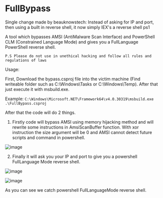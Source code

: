 # FullBypass
Single change made by beauknowstech:
Instead of asking for IP and port, then using a built in reverse shell, it now simply IEX's a reverse shell ps1



A tool which bypasses AMSI (AntiMalware Scan Interface) and PowerShell CLM (Constrained Language Mode) and gives you a FullLanguage PowerShell reverse shell.

```batch
P.S Please do not use in unethical hacking and follow all rules and regulations of laws
```

Usage:

First, Download the bypass.csproj file into the victim machine (Find writeable folder such as C:\Windows\Tasks or C:\Windows\Temp). After that just execute it with msbuild.exe.

Example: ```C:\Windows\Microsoft.NET\Framework64\v4.0.30319\msbuild.exe .\FullBypass.csproj```


After that the code will do 2 things.

1. Firstly code will bypass AMSI using memory hijacking method and will rewrite some instructions in AmsiScanBuffer function. With xor instruction the size argument will be 0 and AMSI cannot detect future scripts and command in powershell.

![image](https://github.com/Sh3lldon/FullBypass/assets/78950174/4a444b4d-cfd1-47fd-9cc7-b9e2b92a2f12)


2. Finally it will ask you your IP and port to give you a powershell FullLanguage Mode reverse shell.

![image](https://github.com/Sh3lldon/FullBypass/assets/78950174/5b6e609d-30aa-49ea-9fb1-ce5f82ff082e)



![image](https://github.com/Sh3lldon/FullBypass/assets/78950174/3b81ccdf-b5c9-450d-93f1-b89996a94aee)

As you can see we catch powershell FullLanguageMode reverse shell.

